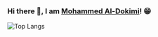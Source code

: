 ### Hi there 👋, I am [Mohammed Al-Dokimi](https://www.linkedin.com/in/mohammed-al-dokimi-98ba411a5/)! 😁

![Top Langs](https://github-readme-stats.vercel.app/api/top-langs/?username=Aldokimi&hide=TeX&layout=compact)
